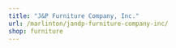 ```yaml
---
title: "J&P Furniture Company, Inc."
url: /marlinton/jandp-furniture-company-inc/
shop: furniture
---
```

